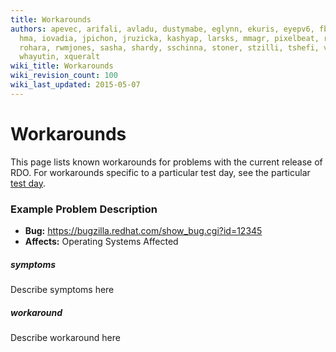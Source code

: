 ```yaml
---
title: Workarounds
authors: apevec, arifali, avladu, dustymabe, eglynn, ekuris, eyepv6, fbayhan, flaper87,
  hma, iovadia, jpichon, jruzicka, kashyap, larsks, mmagr, pixelbeat, rbowen, rdo,
  rohara, rwmjones, sasha, shardy, sschinna, stoner, stzilli, tshefi, vaneldik, weshayutin,
  whayutin, xqueralt
wiki_title: Workarounds
wiki_revision_count: 100
wiki_last_updated: 2015-05-07
---
```


# Workarounds

This page lists known workarounds for problems with the current release
of RDO. For workarounds specific to a particular test day, see the
particular [test day](/testday).

### Example Problem Description

*   **Bug:** <https://bugzilla.redhat.com/show_bug.cgi?id=12345>
*   **Affects:** Operating Systems Affected

##### symptoms

Describe symptoms here

##### workaround

Describe workaround here
